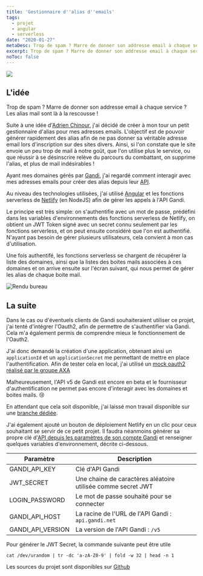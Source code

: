 ```yaml
---
title: 'Gestionnaire d''alias d''emails'
tags:
  - projet
  - angular
  - serverless
date: "2020-01-27"
metaDesc: Trop de spam ? Marre de donner son addresse email à chaque service ? Les alias mail sont là à la rescousse !
excerpt: Trop de spam ? Marre de donner son addresse email à chaque service ? Les alias mail sont là à la rescousse !
noToc: false
---
```


[![](https://www.netlify.com/img/deploy/button.svg)](https://app.netlify.com/start/deploy?repository=https://github.com/sylvainmetayer/alias-gandi-angular)

## L'idée

Trop de spam ? Marre de donner son addresse email à chaque service ? Les alias mail sont là à la rescousse !

Suite à une idée d'[Adrien Chinour](https://adrienchinour.me), j'ai décidé de créer à mon tour un petit gestionnaire d'alias pour mes adresses emails. L'objectif est de pouvoir générer rapidement des alias afin de ne pas donner sa véritable adresse email lors d'inscription sur des sites divers. Ainsi, si l'on constate que le site envoie un peu trop de mail à notre goût, que l'on utilise plus le service, ou que réussir à se désinscrire relève du parcours du combattant, on supprime l'alias, et plus de mail indésirables !

Ayant mes domaines gérés par [Gandi](https://gandi.net), j'ai regardé comment interagir avec mes adresses emails pour créer des alias depuis leur [API](https://api.gandi.net/docs/).

Au niveau des technologies utilisées, j'ai utilisé [Angular](https://angular.io) et les fonctions serverless de [Netlify](https://netlify.com) (en NodeJS) afin de gérer les appels à l'API Gandi.

Le principe est très simple: on s'authentifie avec un mot de passe, prédéfini dans les variables d'environnements des fonctions serverless de Netlify, on obtient un JWT Token signé avec un secret connu seulement par les fonctions serverless, et on peut ensuite considéré que l'on est authentifié. N'ayant pas besoin de gérer plusieurs utilisateurs, cela convient à mon cas d'utilisation.

Une fois authentifé, les fonctions serverless se chargent de récupérer la liste des domaines, ainsi que la listes des boites mails associées à ces domaines et on arrive ensuite sur l'écran suivant, qui nous permet de gérer les alias de chaque boite mail.

![Rendu bureau](/images/alias-email-desktop.png)

## La suite

Dans le cas ou d'éventuels clients de Gandi souhaiteraient utiliser ce projet, j'ai tenté d'intégrer l'Oauth2, afin de permettre de s'authentifier via Gandi. Cela m'a également permis de comprendre mieux le fonctionnement de l'Oauth2.

J'ai donc demandé la création d'une application, obtenant ainsi un `applicationId` et un `applicationSecret` me permettant de mettre en place l'authentification. Afin de tester cela en local, j'ai utilisé un [mock oauth2 réalisé par le groupe AXA](https://github.com/axa-group/oauth2-mock-server)

Malheureusement, l'API v5 de Gandi est encore en beta et le fournisseur d'authentification ne permet pas encore d'interagir avec les domaines et boites mails. 😢

En attendant que cela soit disponible, j'ai laissé mon travail disponible sur une [branche dédiée](https://github.com/sylvainmetayer/alias-gandi-angular/tree/feature/oauth2).

J'ai également ajouté un bouton de déploiement Netlify en un clic pour ceux souhaitant se servir de ce petit projet. Il faudra néanmoins générer sa propre clé d'[API depuis les paramètres de son compte Gandi](https://docs.gandi.net/fr/noms_domaine/utilisateurs_avances/api.html) et renseigner quelques variables d'environnement, décrite ci-dessous.

|Paramètre|Description|
|--|--|
|GANDI_API_KEY|Clé d'API Gandi|
|JWT_SECRET|Une chaine de caractères aléatoire utilisée comme secret JWT|
|LOGIN_PASSWORD|Le mot de passe souhaité pour se connecter|
|GANDI_API_HOST|La racine de l'URL de l'API Gandi : `api.gandi.net` |
|GANDI_API_VERSION|La version de l'API Gandi : `/v5`|

Pour générer le JWT Secret, la commande suivante peut être utile

`cat /dev/urandom | tr -dc 'a-zA-Z0-9' | fold -w 32 | head -n 1`


Les sources du projet sont disponibles sur [Github](https://github.com/sylvainmetayer/alias-gandi-angular)
